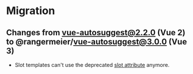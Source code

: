 # Migration

## Changes from vue-autosuggest@2.2.0 (Vue 2) to @rangermeier/vue-autosuggest@3.0.0 (Vue 3)

- Slot templates can't use the deprecated [slot attribute](https://v2.vuejs.org/v2/guide/components-slots.html#Deprecated-Syntax) anymore.
